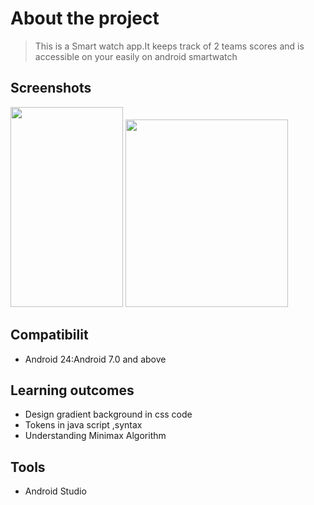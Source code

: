 # About the project    
> This is a Smart watch app.It keeps track of 2 teams scores and is accessible on your easily on android smartwatch


## Screenshots
>                                 
 <img src="https://github.com/saiphanindra1010/Scoreboard-SmartwatchApp/blob/master/sampleimages/Round.png" width ="180" height="320"> <img src="https://github.com/saiphanindra1010/Scoreboard-SmartwatchApp/blob/master/sampleimages/Square.png" width ="260" height="300">            
     
    
## Compatibilit
-  Android 24:Android 7.0 and above

## Learning outcomes

- Design gradient background in css code
- Tokens in java script ,syntax
- Understanding Minimax Algorithm

## Tools

-  Android Studio


